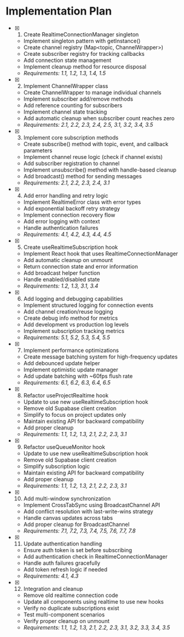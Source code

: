 # Implementation Plan

- [x] 1. Create RealtimeConnectionManager singleton
  - Implement singleton pattern with getInstance()
  - Create channel registry (Map<topic, ChannelWrapper>)
  - Create subscriber registry for tracking callbacks
  - Add connection state management
  - Implement cleanup method for resource disposal
  - _Requirements: 1.1, 1.2, 1.3, 1.4, 1.5_

- [x] 2. Implement ChannelWrapper class
  - Create ChannelWrapper to manage individual channels
  - Implement subscriber add/remove methods
  - Add reference counting for subscribers
  - Implement channel state tracking
  - Add automatic cleanup when subscriber count reaches zero
  - _Requirements: 2.1, 2.2, 2.3, 2.4, 2.5, 3.1, 3.2, 3.4, 3.5_

- [x] 3. Implement core subscription methods
  - Create subscribe() method with topic, event, and callback parameters
  - Implement channel reuse logic (check if channel exists)
  - Add subscriber registration to channel
  - Implement unsubscribe() method with handle-based cleanup
  - Add broadcast() method for sending messages
  - _Requirements: 2.1, 2.2, 2.3, 2.4, 3.1_

- [x] 4. Add error handling and retry logic
  - Implement RealtimeError class with error types
  - Add exponential backoff retry strategy
  - Implement connection recovery flow
  - Add error logging with context
  - Handle authentication failures
  - _Requirements: 4.1, 4.2, 4.3, 4.4, 4.5_

- [x] 5. Create useRealtimeSubscription hook
  - Implement React hook that uses RealtimeConnectionManager
  - Add automatic cleanup on unmount
  - Return connection state and error information
  - Add broadcast helper function
  - Handle enabled/disabled state
  - _Requirements: 1.2, 1.3, 3.1, 3.4_

- [x] 6. Add logging and debugging capabilities
  - Implement structured logging for connection events
  - Add channel creation/reuse logging
  - Create debug info method for metrics
  - Add development vs production log levels
  - Implement subscription tracking metrics
  - _Requirements: 5.1, 5.2, 5.3, 5.4, 5.5_

- [x] 7. Implement performance optimizations
  - Create message batching system for high-frequency updates
  - Add debounced update helper
  - Implement optimistic update manager
  - Add update batching with ~60fps flush rate
  - _Requirements: 6.1, 6.2, 6.3, 6.4, 6.5_

- [x] 8. Refactor useProjectRealtime hook
  - Update to use new useRealtimeSubscription hook
  - Remove old Supabase client creation
  - Simplify to focus on project updates only
  - Maintain existing API for backward compatibility
  - Add proper cleanup
  - _Requirements: 1.1, 1.2, 1.3, 2.1, 2.2, 2.3, 3.1_

- [x] 9. Refactor useQueueMonitor hook
  - Update to use new useRealtimeSubscription hook
  - Remove old Supabase client creation
  - Simplify subscription logic
  - Maintain existing API for backward compatibility
  - Add proper cleanup
  - _Requirements: 1.1, 1.2, 1.3, 2.1, 2.2, 2.3, 3.1_

- [x] 10. Add multi-window synchronization
  - Implement CrossTabSync using BroadcastChannel API
  - Add conflict resolution with last-write-wins strategy
  - Handle canvas updates across tabs
  - Add proper cleanup for BroadcastChannel
  - _Requirements: 7.1, 7.2, 7.3, 7.4, 7.5, 7.6, 7.7, 7.8_

- [x] 11. Update authentication handling
  - Ensure auth token is set before subscribing
  - Add authentication check in RealtimeConnectionManager
  - Handle auth failures gracefully
  - Add token refresh logic if needed
  - _Requirements: 4.1, 4.3_

- [x] 12. Integration and cleanup
  - Remove old realtime connection code
  - Update all components using realtime to use new hooks
  - Verify no duplicate subscriptions exist
  - Test multi-component scenarios
  - Verify proper cleanup on unmount
  - _Requirements: 1.1, 1.2, 1.3, 2.1, 2.2, 2.3, 3.1, 3.2, 3.3, 3.4, 3.5_
